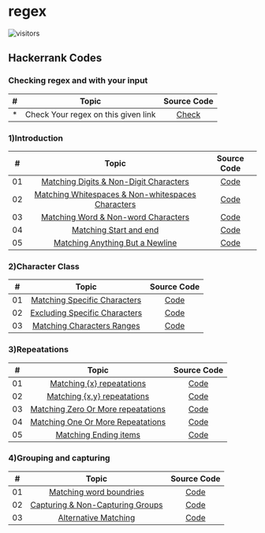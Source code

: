 # regex

![visitors](https://visitor-badge.glitch.me/badge?page_id=lokeshjawale96.regex)


## Hackerrank Codes

### Checking regex and with your input

|  #  |            Topic             | Source Code |
| :-: | :----------------------------: | :-------: |
| *  |    Check Your regex on this given link    | [Check](https://regexr.com/)  |


### 1)Introduction

|  #  |            Topic             | Source Code |
| :-: | :----------------------------: | :-------: |
| 01  |    [Matching Digits & Non-Digit Characters](https://www.hackerrank.com/challenges/matching-digits-non-digit-character/problem?isFullScreen=true)     | [Code](./Intoduction/Matching_digits_and_non_digits_characters.js)  |
| 02  |    [Matching Whitespaces & Non-whitespaces Characters](https://www.hackerrank.com/challenges/matching-whitespace-non-whitespace-character/problem?isFullScreen=true&h_r=next-challenge&h_v=zen)     | [Code](./Intoduction/Matching_whitespaces_and_non_whitespaces_characters.js)  |
| 03  |    [Matching Word & Non-word Characters](https://www.hackerrank.com/challenges/matching-word-non-word/problem?isFullScreen=true&h_r=next-challenge&h_v=zen&h_r=next-challenge&h_v=zen)     | [Code](./Intoduction/Matching_word-non_word_characters.js)  |
| 04  |    [Matching Start and end](https://www.hackerrank.com/challenges/matching-start-end/problem?isFullScreen=true&h_r=next-challenge&h_v=zen&h_r=next-challenge&h_v=zen&h_r=next-challenge&h_v=zen)     | [Code](./Intoduction/Matching_start_and-end.js)  |
| 05  |    [Matching Anything But a Newline](https://www.hackerrank.com/challenges/matching-anything-but-new-line/problem?isFullScreen=true)     | [Code](./Intoduction/Matching_anything-but_a_newline.js)  |

### 2)Character Class

|  #  |            Topic             | Source Code |
| :-: | :----------------------------: | :-------: |
| 01  |    [Matching Specific Characters](https://www.hackerrank.com/challenges/matching-specific-characters/problem?isFullScreen=true)    | [Code](./character%20class/Matching_specific_characters.js)  |
| 02  |    [Excluding Specific Characters](https://www.hackerrank.com/challenges/excluding-specific-characters/problem)    | [Code](./character%20class/Excluding_Specific_Characters.js)  |
| 03  |    [Matching Characters Ranges](https://www.hackerrank.com/challenges/matching-range-of-characters/problem)    | [Code](./character%20class/Matching_Character_Ranges.js)  |


### 3)Repeatations

|  #  |            Topic             | Source Code |
| :-: | :----------------------------: | :-------: |
| 01  |    [Matching {x} repeatations](https://www.hackerrank.com/challenges/matching-x-repetitions/problem?isFullScreen=true)     | [Code](./repeatations/Matching_%7Bx%7D_Repetitions.js)  |
| 02  |    [Matching {x,y} repeatations](https://www.hackerrank.com/challenges/matching-x-y-repetitions/problem?isFullScreen=true&h_r=next-challenge&h_v=zen)     | [Code](./repeatations/Matching_%7Bx%2C%20y%7D%20_Repetitions.js)  |
| 03  |    [Matching Zero Or More repeatations](https://www.hackerrank.com/challenges/matching-zero-or-more-repetitions/problem?isFullScreen=true&h_r=next-challenge&h_v=zen&h_r=next-challenge&h_v=zen)     | [Code](./repeatations/Matching%20_Zero_Or_More_Repetitions.js)  |
| 04  |    [Matching One Or More Repeatations](https://www.hackerrank.com/challenges/matching-one-or-more-repititions/problem?h_r=next-challenge&h_v=zen&isFullScreen=false&h_r=next-challenge&h_v=zen)     | [Code](./repeatations/Matching_One_Or_More_Repetitions.js)  |
| 05  |    [Matching Ending items](https://www.hackerrank.com/challenges/matching-ending-items/problem?h_r=next-challenge&h_v=zen&isFullScreen=false&h_r=next-challenge&h_v=zen&h_r=next-challenge&h_v=zen)     | [Code](./repeatations/Matching%20_Ending_Items.js)  |

### 4)Grouping and capturing

|  #  |            Topic             | Source Code |
| :-: | :----------------------------: | :-------: |
| 01  |    [Matching word boundries](https://www.hackerrank.com/challenges/matching-word-boundaries/problem?isFullScreen=true)     | [Code](./Grouping%20and%20capturing/Matching_word_boundries.js)  |
| 02  |    [Capturing & Non-Capturing Groups](https://www.hackerrank.com/challenges/capturing-non-capturing-groups/problem?isFullScreen=true)     | [Code](./Grouping%20and%20capturing/Capturing_%26_Non-Capturing_Groups.js)  |
| 03  |    [Alternative Matching](https://www.hackerrank.com/challenges/alternative-matching/problemg)     | [Code](./Grouping%20and%20capturing/Alternative_Matching.js)  |
